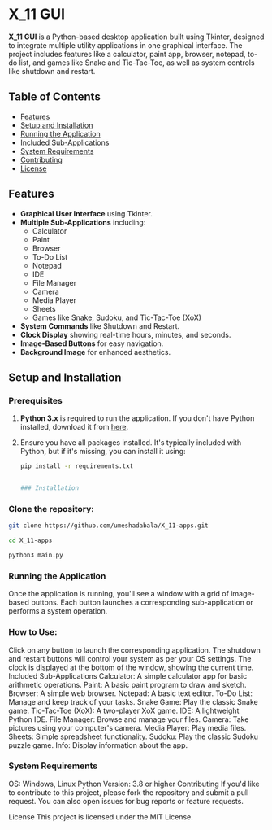 # X_11 GUI

**X_11 GUI** is a Python-based desktop application built using Tkinter, designed to integrate multiple utility applications in one graphical interface. The project includes features like a calculator, paint app, browser, notepad, to-do list, and games like Snake and Tic-Tac-Toe, as well as system controls like shutdown and restart.

## Table of Contents
- [Features](#features)
- [Setup and Installation](#setup-and-installation)
- [Running the Application](#running-the-application)
- [Included Sub-Applications](#included-sub-applications)
- [System Requirements](#system-requirements)
- [Contributing](#contributing)
- [License](#license)

## Features
- **Graphical User Interface** using Tkinter.
- **Multiple Sub-Applications** including:
  - Calculator
  - Paint
  - Browser
  - To-Do List
  - Notepad
  - IDE
  - File Manager
  - Camera
  - Media Player
  - Sheets
  - Games like Snake, Sudoku, and Tic-Tac-Toe (XoX)
- **System Commands** like Shutdown and Restart.
- **Clock Display** showing real-time hours, minutes, and seconds.
- **Image-Based Buttons** for easy navigation.
- **Background Image** for enhanced aesthetics.

## Setup and Installation

### Prerequisites
1. **Python 3.x** is required to run the application. If you don't have Python installed, download it from [here](https://www.python.org/downloads/).
2. Ensure you have all packages installed. It's typically included with Python, but if it's missing, you can install it using:
   
   ```bash
   pip install -r requirements.txt
   

   ### Installation

### Clone the repository:
```bash
git clone https://github.com/umeshadabala/X_11-apps.git

cd X_11-apps

python3 main.py
```
### Running the Application
Once the application is running, you'll see a window with a grid of image-based buttons. Each button launches a corresponding sub-application or performs a system operation.

### How to Use:
Click on any button to launch the corresponding application.
The shutdown and restart buttons will control your system as per your OS settings.
The clock is displayed at the bottom of the window, showing the current time.
Included Sub-Applications
Calculator: A simple calculator app for basic arithmetic operations.
Paint: A basic paint program to draw and sketch.
Browser: A simple web browser.
Notepad: A basic text editor.
To-Do List: Manage and keep track of your tasks.
Snake Game: Play the classic Snake game.
Tic-Tac-Toe (XoX): A two-player XoX game.
IDE: A lightweight Python IDE.
File Manager: Browse and manage your files.
Camera: Take pictures using your computer's camera.
Media Player: Play media files.
Sheets: Simple spreadsheet functionality.
Sudoku: Play the classic Sudoku puzzle game.
Info: Display information about the app.
### System Requirements
OS: Windows, Linux
Python Version: 3.8 or higher
Contributing
If you'd like to contribute to this project, please fork the repository and submit a pull request. You can also open issues for bug reports or feature requests.

License
This project is licensed under the MIT License.
